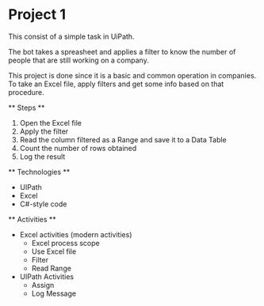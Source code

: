 # Project 1

This consist of a simple task in UiPath.

The bot takes a spreasheet and applies a filter to know the number of people that are still working on a company.

This project is done since it is a basic and common operation in companies. To take an Excel file, apply filters and get some info based on that procedure.

** Steps **
1. Open the Excel file
2. Apply the filter
3. Read the column filtered as a Range and save it to a Data Table
4. Count the number of rows obtained
5. Log the result


** Technologies **

- UIPath
- Excel
- C#-style code

** Activities **
- Excel activities (modern activities)
    - Excel process scope
	- Use Excel file
	- Filter
	- Read Range
- UIPath Activities
    - Assign
	- Log Message